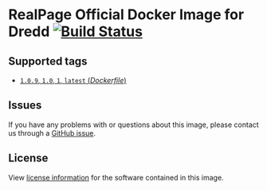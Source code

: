 # RealPage Official Docker Image for Dredd [![Build Status](https://travis-ci.org/realpage/dredd.svg?branch=master)](https://travis-ci.org/realpage/dredd)

## Supported tags
- [`1.0.9`, `1.0`, `1`, `latest` (*Dockerfile*)](https://github.com/realpage/dredd/blob/master/Dockerfile)

## Issues
If you have any problems with or questions about this image, please contact us through a [GitHub issue](https://github.com/realpage/dredd/issues).

## License
View [license information](https://github.com/apiaryio/dredd/blob/master/LICENSE) for the software contained in this image.